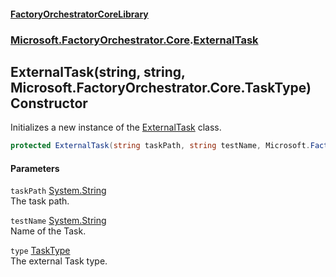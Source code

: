 #### [FactoryOrchestratorCoreLibrary](./FactoryOrchestratorCoreLibrary.md 'FactoryOrchestratorCoreLibrary')
### [Microsoft.FactoryOrchestrator.Core](./Microsoft-FactoryOrchestrator-Core.md 'Microsoft.FactoryOrchestrator.Core').[ExternalTask](./Microsoft-FactoryOrchestrator-Core-ExternalTask.md 'Microsoft.FactoryOrchestrator.Core.ExternalTask')
## ExternalTask(string, string, Microsoft.FactoryOrchestrator.Core.TaskType) Constructor
Initializes a new instance of the [ExternalTask](./Microsoft-FactoryOrchestrator-Core-ExternalTask.md 'Microsoft.FactoryOrchestrator.Core.ExternalTask') class.  
```csharp
protected ExternalTask(string taskPath, string testName, Microsoft.FactoryOrchestrator.Core.TaskType type);
```
#### Parameters
<a name='Microsoft-FactoryOrchestrator-Core-ExternalTask-ExternalTask(string_string_Microsoft-FactoryOrchestrator-Core-TaskType)-taskPath'></a>
`taskPath` [System.String](https://docs.microsoft.com/en-us/dotnet/api/System.String 'System.String')  
The task path.  
  
<a name='Microsoft-FactoryOrchestrator-Core-ExternalTask-ExternalTask(string_string_Microsoft-FactoryOrchestrator-Core-TaskType)-testName'></a>
`testName` [System.String](https://docs.microsoft.com/en-us/dotnet/api/System.String 'System.String')  
Name of the Task.  
  
<a name='Microsoft-FactoryOrchestrator-Core-ExternalTask-ExternalTask(string_string_Microsoft-FactoryOrchestrator-Core-TaskType)-type'></a>
`type` [TaskType](./Microsoft-FactoryOrchestrator-Core-TaskType.md 'Microsoft.FactoryOrchestrator.Core.TaskType')  
The external Task type.  
  
